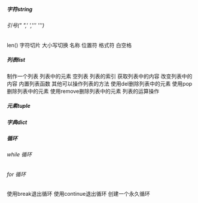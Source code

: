 ##### 字符string
###### 引号(" ",' ',''' ''')
len()
字符切片
大小写切换
名称
位置符
格式符
白空格
##### 列表list
制作一个列表
列表中的元素
空列表
列表的索引
获取列表中的内容
改变列表中的内容
内置列表函数
其他可以操作列表的方法
使用del删除列表中的元素
使用pop删除列表中的元素
使用remove删除列表中的元素
列表的运算操作
##### 元素tuple
##### 字典dict
##### 循环
###### while 循环
###### for  循环
使用break退出循环
使用continue退出循环
创建一个永久循环